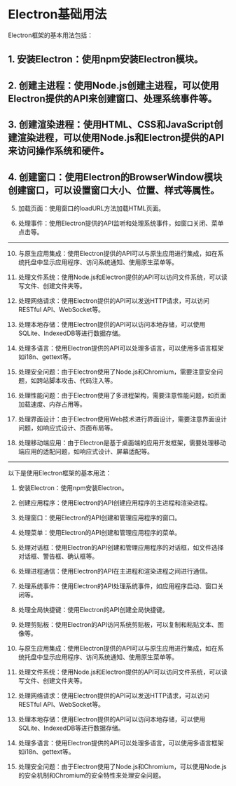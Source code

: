 # Electron基础用法

Electron框架的基本用法包括：

## 1. 安装Electron：使用npm安装Electron模块。

## 2. 创建主进程：使用Node.js创建主进程，可以使用Electron提供的API来创建窗口、处理系统事件等。

## 3. 创建渲染进程：使用HTML、CSS和JavaScript创建渲染进程，可以使用Node.js和Electron提供的API来访问操作系统和硬件。

## 4. 创建窗口：使用Electron的BrowserWindow模块创建窗口，可以设置窗口大小、位置、样式等属性。

5. 加载页面：使用窗口的loadURL方法加载HTML页面。

6. 处理事件：使用Electron提供的API监听和处理系统事件，如窗口关闭、菜单点击等。

----

10. 与原生应用集成：使用Electron提供的API可以与原生应用进行集成，如在系统托盘中显示应用程序、访问系统通知、使用原生菜单等。

11. 处理文件系统：使用Node.js和Electron提供的API可以访问文件系统，可以读写文件、创建文件夹等。

12. 处理网络请求：使用Electron提供的API可以发送HTTP请求，可以访问RESTful API、WebSocket等。

13. 处理本地存储：使用Electron提供的API可以访问本地存储，可以使用SQLite、IndexedDB等进行数据存储。

14. 处理多语言：使用Electron提供的API可以处理多语言，可以使用多语言框架如i18n、gettext等。

15. 处理安全问题：由于Electron使用了Node.js和Chromium，需要注意安全问题，如跨站脚本攻击、代码注入等。

16. 处理性能问题：由于Electron使用了多进程架构，需要注意性能问题，如页面加载速度、内存占用等。

17. 处理界面设计：由于Electron使用Web技术进行界面设计，需要注意界面设计问题，如响应式设计、页面布局等。

18. 处理移动端应用：由于Electron是基于桌面端的应用开发框架，需要处理移动端应用的适配问题，如响应式设计、屏幕适配等。

----

以下是使用Electron框架的基本用法：

1. 安装Electron：使用npm安装Electron。

2. 创建应用程序：使用Electron的API创建应用程序的主进程和渲染进程。

3. 处理窗口：使用Electron的API创建和管理应用程序的窗口。

4. 处理菜单：使用Electron的API创建和管理应用程序的菜单。

5. 处理对话框：使用Electron的API创建和管理应用程序的对话框，如文件选择对话框、警告框、确认框等。

6. 处理进程通信：使用Electron的API在主进程和渲染进程之间进行通信。

7. 处理系统事件：使用Electron的API处理系统事件，如应用程序启动、窗口关闭等。

8. 处理全局快捷键：使用Electron的API创建全局快捷键。

9. 处理剪贴板：使用Electron的API访问系统剪贴板，可以复制和粘贴文本、图像等。

10. 与原生应用集成：使用Electron提供的API可以与原生应用进行集成，如在系统托盘中显示应用程序、访问系统通知、使用原生菜单等。

11. 处理文件系统：使用Node.js和Electron提供的API可以访问文件系统，可以读写文件、创建文件夹等。

12. 处理网络请求：使用Electron提供的API可以发送HTTP请求，可以访问RESTful API、WebSocket等。

13. 处理本地存储：使用Electron提供的API可以访问本地存储，可以使用SQLite、IndexedDB等进行数据存储。

14. 处理多语言：使用Electron提供的API可以处理多语言，可以使用多语言框架如i18n、gettext等。

15. 处理安全问题：由于Electron使用了Node.js和Chromium，可以使用Node.js的安全机制和Chromium的安全特性来处理安全问题。
